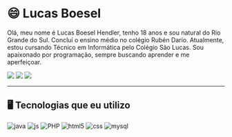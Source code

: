 # 😄 Lucas Boesel

Olá, meu nome é Lucas Boesel Hendler, tenho 18 anos e sou natural do Rio Grande do Sul. Concluí o ensino médio no colégio Rubén Darío. Atualmente, estou cursando Técnico em Informática pelo Colégio São Lucas. Sou apaixonado por programação, sempre buscando aprender e me aperfeiçoar.



<div> 
  <a href="https://instagram.com/lucasboeselhendler" target="_blank"><img src="https://img.shields.io/badge/-Instagram-%23E4405F?style=for-the-badge&logo=instagram&logoColor=white" target="_blank"></a>
  <a href = "mailto:boesellucas64@gmail.com"><img src="https://img.shields.io/badge/-Gmail-%23333?style=for-the-badge&logo=gmail&logoColor=white" target="_blank"></a>
  <a href="https://www.linkedin.com/in/lucas-boesel-b78683312/" target="_blank"><img src="https://img.shields.io/badge/-LinkedIn-%230077B5?style=for-the-badge&logo=linkedin&logoColor=white" target="_blank"></a> 
</div>

---

## 🖥 Tecnologias que eu utilizo

<div style="display: inline_block">
  <img align="center" alt="java" title="Java" src="https://img.shields.io/badge/Java-ED8B00?style=for-the-badge&logo=openjdk&logoColor=white" />
  <img align="center" alt="js"  title="JavaScript" src="https://img.shields.io/badge/JavaScript-F7DF1E?style=for-the-badge&logo=javascript&logoColor=black" />
  <img align="center" alt="PHP" title="PHP" src="https://img.shields.io/badge/PHP-777BB4?style=for-the-badge&logo=php&logoColor=white" />
  <img align="center" alt="html5" title="HTML" src="https://img.shields.io/badge/HTML5-E34F26?style=for-the-badge&logo=html5&logoColor=white" />
  <img align="center" alt="css"  title="CSS" src="https://img.shields.io/badge/CSS3-1572B6?style=for-the-badge&logo=css3&logoColor=white" />
  <img align="center" alt="mysql" title="MySQL" src="https://img.shields.io/badge/MySQL-4479A1?style=for-the-badge&logo=mysql&logoColor=white" />
</div>


<!-- 
### 📊 Estatísticas

<p>
  <img 
    align="left" 
    alt="GitHub Stats" 
    height="150" 
    style="padding-right: 10px;" 
    src="https://github-readme-stats.vercel.app/api?username=LucasBoesel&show_icons=true&theme=tokyonight&include_all_commits=true&locale=pt-br" 
  />

<img 
      align="left" 
      alt="GitHub Stats" 
      height="150" 
      src="https://github-readme-stats.vercel.app/api/top-langs/?username=LucasBoesel&theme=tokyonight&layout=compact&custom_title=Tecnologias&langs_count=9" 
  />

</p>
-->
